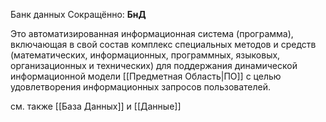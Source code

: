 Банк данных
Сокращённо: **БнД**

Это автоматизированная информационная система (программа),
включающая в свой состав комплекс специальных методов и средств (математических, информационных, программных, языковых, организационных и технических) для поддержания динамической информационной модели [[Предметная Область|ПО]] с целью удовлетворения информационных запросов пользователей.

см. также [[База Данных]] и [[Данные]]
